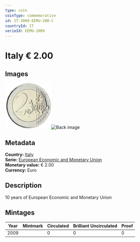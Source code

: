 ```yaml
---
type: coin
coinType: commemorative
id: IT-2009-EEMU-200-C
countryId: IT
serieId: EEMU-2009
---
```


# Italy € 2.00

## Images

<img src="../../Images/common-2007-200.webp" height="150" alt="Front image"><img src="Images/IT-2009-200-000.webp" height="150" alt="Back image">

## Metadata

**Country:** [Italy](../../Countries/Italy/index.md)\
**Serie:** [European Economic and Monetary Union](index.md)\
**Monetary value:** € 2.00\
**Currency:** Euro

## Description
10 years of European Economic and Monetary Union

## Mintages

| Year | Mintmark | Circulated | Brilliant Uncirculated | Proof |
| ---- | -------- | ---------- | ---------------------- | ----- |
| 2009 |  | 0| 0 | 0 |
